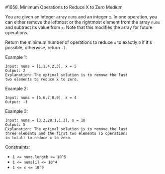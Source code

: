 #1658. Minimum Operations to Reduce X to Zero
Medium

You are given an integer array `nums` and an integer `x`. 
In one operation, you can either remove the leftmost 
or the rightmost element from the array `nums` and 
subtract its value from `x`. Note that this modifies 
the array for future operations.

Return the minimum number of operations to reduce `x` to 
exactly `0` if it's possible, otherwise, return `-1`.


Example 1:
```
Input: nums = [1,1,4,2,3], x = 5
Output: 2
Explanation: The optimal solution is to remove the last 
two elements to reduce x to zero.
```
Example 2:
```
Input: nums = [5,6,7,8,9], x = 4
Output: -1
```
Example 3:
```
Input: nums = [3,2,20,1,1,3], x = 10
Output: 5
Explanation: The optimal solution is to remove the last 
three elements and the first two elements (5 operations 
in total) to reduce x to zero.
```

Constraints:
* `1 <= nums.length <= 10^5`
* `1 <= nums[i] <= 10^4`
* `1 <= x <= 10^9`

